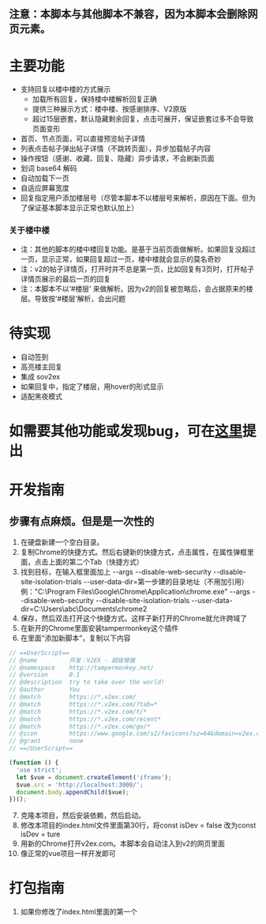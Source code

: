 ## 注意：本脚本与其他脚本不兼容，因为本脚本会删除网页元素。

# 主要功能

- 支持回复以楼中楼的方式展示
    - 加载所有回复，保持楼中楼解析回复正确
    - 提供三种展示方式：楼中楼、按感谢排序、V2原版
    - 超过15层嵌套，默认隐藏剩余回复，点击可展开，保证嵌套过多不会导致页面变形
- 首页、节点页面，可以直接预览帖子详情
- 列表点击帖子弹出帖子详情（不跳转页面），异步加载帖子内容
- 操作按钮（感谢、收藏、回复、隐藏）异步请求，不会刷新页面
- 划词 base64 解码
- 自动加载下一页
- 自适应屏幕宽度
- 回复指定用户添加楼层号（尽管本脚本不以楼层号来解析，原因在下面。但为了保证基本脚本显示正常也默认加上）

### 关于楼中楼
- 注：其他的脚本的楼中楼回复功能。是基于当前页面做解析。如果回复没超过一页，显示正常，如果回复超过一页，楼中楼就会显示的莫名奇妙
- 注：v2的帖子详情页，打开时并不总是第一页，比如回复有3页时，打开帖子详情页展示的最后一页的回复
- 注：本脚本不以‘#楼层’ 来做解析。因为v2的回复被忽略后，会占据原来的楼层。导致按‘#楼层’解析，会出问题

# 待实现
- 自动签到
- 高亮楼主回复
- 集成 sov2ex
- 如果回复中，指定了楼层，用hover的形式显示
- 适配黑夜模式

# 如需要其他功能或发现bug，可在[这里](https://github.com/zyronon/v2ex-script/issues)提出

# 开发指南

## 步骤有点麻烦。但是是一次性的

1. 在硬盘新建一个空白目录。
2. 复制Chrome的快捷方式。然后右键新的快捷方式，点击属性，在属性弹框里面，点击上面的第二个Tab（快捷方式）
3. 找到目标，在输入框里面加上 --args --disable-web-security --disable-site-isolation-trials
   --user-data-dir=第一步建的目录地址（不用加引用）
   例："C:\Program Files\Google\Chrome\Application\chrome.exe" --args --disable-web-security
   --disable-site-isolation-trials --user-data-dir=C:\Users\abc\Documents\chrome2
4. 保存，然后双击打开这个快捷方式。这样子新打开的Chrome就允许跨域了
5. 在新开的Chrome里面安装tampermonkey这个插件
6. 在里面“添加新脚本”，复制以下内容

```js
// ==UserScript==
// @name         开发：V2EX - 超级增强
// @namespace    http://tampermonkey.net/
// @version      0.1
// @description  try to take over the world!
// @author       You
// @match        https://*.v2ex.com/
// @match        https://*.v2ex.com/?tab=*
// @match        https://*.v2ex.com/t/*
// @match        https://*.v2ex.com/recent*
// @match        https://*.v2ex.com/go/*
// @icon         https://www.google.com/s2/favicons?sz=64&domain=v2ex.com
// @grant        none
// ==/UserScript==

(function () {
  'use strict';
  let $vue = document.createElement('iframe');
  $vue.src = 'http://localhost:3000/';
  document.body.appendChild($vue);
})();
```

7. 克隆本项目，然后安装依赖，然后启动。
8. 修改本项目的index.html文件里面第30行，将const isDev = false 改为const isDev = ture
9. 用新的Chrome打开v2ex.com。本脚本会自动注入到v2的网页里面
10. 像正常的vue项目一样开发即可

# 打包指南

1. 如果你修改了index.html里面的第一个<script>标签的内容。那么也要复制到脚本里面。注意：const isDev = true 要修改为 const
   isDev = false。其他的js内容全部复制替换到脚本的第40行之后即可
2. 运行npm run build
3. 复制dist/assets目录下的css和js，css复制替换到脚本的21行，js复制替换到脚本的32行
4. 注意，js和css一定要同时复制。vue打包后的"data-v-c9f8a6c7"这种东西，会重新生成
